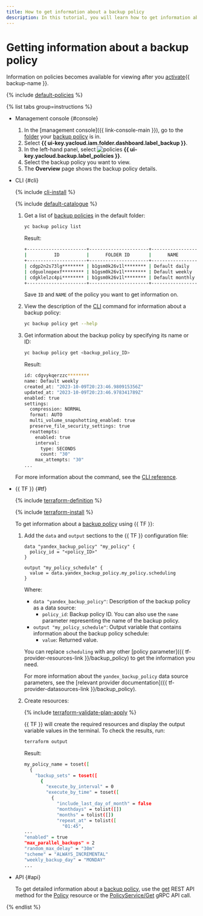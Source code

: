 ```yaml
---
title: How to get information about a backup policy
description: In this tutorial, you will learn how to get information about a {{ backup-full-name }} backup policy.
---
```


# Getting information about a backup policy

Information on policies becomes available for viewing after you [activate](../../concepts/index.md#providers){{ backup-name }}.

{% include [default-policies](../../../_includes/backup/default-policies.md) %}

{% list tabs group=instructions %}

- Management console {#console}

  1. In the [management console]({{ link-console-main }}), go to the [folder](../../../resource-manager/concepts/resources-hierarchy.md#folder) your [backup policy](../../../backup/concepts/policy.md) is in.
  1. Select **{{ ui-key.yacloud.iam.folder.dashboard.label_backup }}**.
  1. In the left-hand panel, select ![policies](../../../_assets/console-icons/calendar.svg) **{{ ui-key.yacloud.backup.label_policies }}**.
  1. Select the backup policy you want to view.
  1. The **Overview** page shows the backup policy details.

- CLI {#cli}

  {% include [cli-install](../../../_includes/cli-install.md) %}

  {% include [default-catalogue](../../../_includes/default-catalogue.md) %}

  1. Get a list of [backup policies](../../../backup/concepts/policy.md) in the default folder:

     ```bash
     yc backup policy list
     ```  

     Result:

     ```bash
     +----------------------+----------------------+-----------------+---------+---------------------+---------------------+
     |          ID          |      FOLDER ID       |      NAME       | ENABLED |     CREATED AT      |     UPDATED AT      |
     +----------------------+----------------------+-----------------+---------+---------------------+---------------------+
     | cdgp2n2s73lg******** | b1gsm0k26v1l******** | Default daily   | true    | 2023-07-20 13:55:14 | 2024-08-15 08:27:41 |
     | cdguolnopexf******** | b1gsm0k26v1l******** | Default weekly  | true    | 2023-07-20 13:55:14 | 2023-09-05 16:24:05 |
     | cdgklelzc4pi******** | b1gsm0k26v1l******** | Default monthly | true    | 2023-07-20 13:55:15 | 2024-09-02 08:40:18 |
     +----------------------+----------------------+-----------------+---------+---------------------+---------------------+
     ```
  
     Save `ID` and `NAME` of the policy you want to get information on.

  1. View the description of the [CLI](../../../cli/) command for information about a backup policy:

     ```bash
     yc backup policy get --help
     ```

  1. Get information about the backup policy by specifying its name or ID:

     ```bash
     yc backup policy get <backup_policy_ID>
     ```

     Result:

     ```bash
     id: cdgvykqerzzc********
     name: Default weekly
     created_at: "2023-10-09T20:23:46.980915356Z"
     updated_at: "2023-10-09T20:23:46.978341789Z"
     enabled: true
     settings:
       compression: NORMAL
       format: AUTO
       multi_volume_snapshotting_enabled: true
       preserve_file_security_settings: true
       reattempts:
         enabled: true
         interval:
           type: SECONDS
           count: "30"
         max_attempts: "30"
     ...
     ```

  For more information about the command, see the [CLI reference](../../../cli/cli-ref/managed-services/backup/policy/get.md).

- {{ TF }} {#tf}

  {% include [terraform-definition](../../../_tutorials/_tutorials_includes/terraform-definition.md) %}

  {% include [terraform-install](../../../_includes/terraform-install.md) %}

  To get information about a [backup policy](../../concepts/policy.md) using {{ TF }}:

  1. Add the `data` and `output` sections to the {{ TF }} configuration file:

      ```hcl
      data "yandex_backup_policy" "my_policy" {
        policy_id = "<policy_ID>"
      }

      output "my_policy_schedule" {
        value = data.yandex_backup_policy.my_policy.scheduling
      }
      ```

      Where:

      * `data "yandex_backup_policy"`: Description of the backup policy as a data source:
        * `policy_id`: Backup policy ID. You can also use the `name` parameter representing the name of the backup policy.
      * `output "my_policy_schedule"`: Output variable that contains information about the backup policy schedule:
        * `value`: Returned value.

      You can replace `scheduling` with any other [policy parameter]({{ tf-provider-resources-link }}/backup_policy) to get the information you need.

      For more information about the `yandex_backup_policy` data source parameters, see the [relevant provider documentation]({{ tf-provider-datasources-link }}/backup_policy).

  1. Create resources:

      {% include [terraform-validate-plan-apply](../../../_tutorials/_tutorials_includes/terraform-validate-plan-apply.md) %}

      {{ TF }} will create the required resources and display the output variable values in the terminal. To check the results, run:

      ```bash
      terraform output
      ```

      Result:

      ```bash
      my_policy_name = toset([
        {
          "backup_sets" = toset([
            {
              "execute_by_interval" = 0
              "execute_by_time" = toset([
                {
                  "include_last_day_of_month" = false
                  "monthdays" = tolist([])
                  "months" = tolist([])
                  "repeat_at" = tolist([
                    "01:45",
      ...
      "enabled" = true
      "max_parallel_backups" = 2
      "random_max_delay" = "30m"
      "scheme" = "ALWAYS_INCREMENTAL"
      "weekly_backup_day" = "MONDAY"
      ...
      ```

- API {#api}

  To get detailed information about a [backup policy](../../concepts/policy.md), use the [get](../../backup/api-ref/Policy/get.md) REST API method for the [Policy](../../backup/api-ref/Policy/index.md) resource or the [PolicyService/Get](../../backup/api-ref/grpc/Policy/get.md) gRPC API call.

{% endlist %}